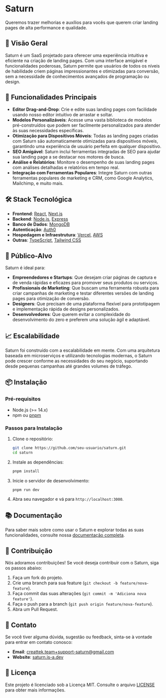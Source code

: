 # Saturn

Queremos trazer melhorias e auxílios para vocês que querem criar landing pages de alta performance e qualidade.

## 🚀 Visão Geral

Saturn é um SaaS projetado para oferecer uma experiência intuitiva e eficiente na criação de landing pages. Com uma interface amigável e funcionalidades poderosas, Saturn permite que usuários de todos os níveis de habilidade criem páginas impressionantes e otimizadas para conversão, sem a necessidade de conhecimentos avançados de programação ou design.

## 🌟 Funcionalidades Principais

- **Editor Drag-and-Drop**: Crie e edite suas landing pages com facilidade usando nosso editor intuitivo de arrastar e soltar.
- **Modelos Personalizáveis**: Acesse uma vasta biblioteca de modelos pré-construídos que podem ser facilmente personalizados para atender às suas necessidades específicas.
- **Otimização para Dispositivos Móveis**: Todas as landing pages criadas com Saturn são automaticamente otimizadas para dispositivos móveis, garantindo uma experiência de usuário perfeita em qualquer dispositivo.
- **SEO Amigável**: Saturn inclui ferramentas integradas de SEO para ajudar sua landing page a se destacar nos motores de busca.
- **Análise e Relatórios**: Monitore o desempenho de suas landing pages com análises detalhadas e relatórios em tempo real.
- **Integração com Ferramentas Populares**: Integre Saturn com outras ferramentas populares de marketing e CRM, como Google Analytics, Mailchimp, e muito mais.

## 🛠️ Stack Tecnológica

- **Frontend**: [React](https://reactjs.org/), [Next.js](https://nextjs.org/)
- **Backend**: [Node.js](https://nodejs.org/), [Express](https://expressjs.com/)
- **Banco de Dados**: [MongoDB](https://www.mongodb.com/)
- **Autenticação**: [Auth0](https://auth0.com/)
- **Hospedagem e Infraestrutura**: [Vercel](https://vercel.com/), [AWS](https://aws.amazon.com/)
- **Outras**: [TypeScript](https://www.typescriptlang.org/), [Tailwind CSS](https://tailwindcss.com/)

## 🎯 Público-Alvo

Saturn é ideal para:

- **Empreendedores e Startups**: Que desejam criar páginas de captura e de venda rápidas e eficazes para promover seus produtos ou serviços.
- **Profissionais de Marketing**: Que buscam uma ferramenta robusta para criar campanhas de marketing e testar diferentes versões de landing pages para otimização de conversão.
- **Designers**: Que precisam de uma plataforma flexível para prototipagem e implementação rápida de designs personalizados.
- **Desenvolvedores**: Que querem evitar a complexidade do desenvolvimento do zero e preferem uma solução ágil e adaptável.

## 📈 Escalabilidade

Saturn foi construído com a escalabilidade em mente. Com uma arquitetura baseada em microserviços e utilizando tecnologias modernas, o Saturn pode crescer conforme as necessidades do seu negócio, suportando desde pequenas campanhas até grandes volumes de tráfego.

## 📦 Instalação

### Pré-requisitos

- Node.js (>= 14.x)
- npm ou [pnpm](https://pnpm.io/)

### Passos para Instalação

1. Clone o repositório:
   ```bash
   git clone https://github.com/seu-usuario/saturn.git
   cd saturn
   ```

2. Instale as dependências:
   ```bash
   pnpm install
   ```

3. Inicie o servidor de desenvolvimento:
   ```bash
   pnpm run dev
   ```

4. Abra seu navegador e vá para `http://localhost:3000`.

## 📚 Documentação

Para saber mais sobre como usar o Saturn e explorar todas as suas funcionalidades, consulte nossa [documentação completa](#).

## 🤝 Contribuição

Nós adoramos contribuições! Se você deseja contribuir com o Saturn, siga os passos abaixo:

1. Faça um fork do projeto.
2. Crie uma branch para sua feature (`git checkout -b feature/nova-feature`).
3. Faça commit das suas alterações (`git commit -m 'Adiciona nova feature'`).
4. Faça o push para a branch (`git push origin feature/nova-feature`).
5. Abra um Pull Request.

## 📧 Contato

Se você tiver alguma dúvida, sugestão ou feedback, sinta-se à vontade para entrar em contato conosco:

- **Email**: creattek.team+support-saturn@gmail.com
- **Website**: [saturn.is-a.dev](https://saturn.is-a.dev/)


## 📝 Licença

Este projeto é licenciado sob a Licença MIT. Consulte o arquivo [LICENSE](LICENSE) para obter mais informações.
